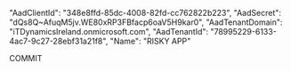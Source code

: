 "AadClientId": "348e8ffd-85dc-4008-82fd-cc762822b223",
"AadSecret": "dQs8Q~AfuqM5jv.WE80xRP3FBfacp6oaV5H9kar0",
"AadTenantDomain": "iTDynamicsIreland.onmicrosoft.com",
"AadTenantId": "78995229-6133-4ac7-9c27-28ebf31a21f8",
"Name": "RISKY APP"


COMMIT
